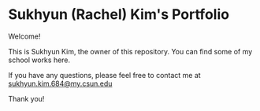 # Sukhyun (Rachel) Kim's Portfolio

Welcome!

This is Sukhyun Kim, the owner of this repository. You can find some of my school works here. 

If you have any questions, please feel free to contact me at sukhyun.kim.684@my.csun.edu


Thank you!
